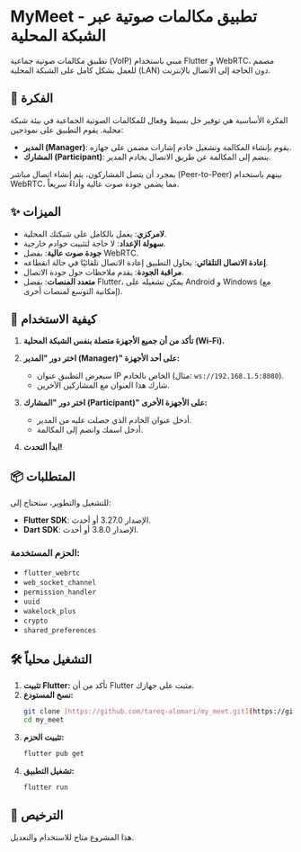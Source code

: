 # MyMeet - تطبيق مكالمات صوتية عبر الشبكة المحلية

تطبيق مكالمات صوتية جماعية (VoIP) مبني باستخدام Flutter و WebRTC، مصمم للعمل بشكل كامل على الشبكة المحلية (LAN) دون الحاجة إلى الاتصال بالإنترنت.

## 🚀 الفكرة

الفكرة الأساسية هي توفير حل بسيط وفعال للمكالمات الصوتية الجماعية في بيئة شبكة محلية. يقوم التطبيق على نموذجين:
- **المدير (Manager)**: يقوم بإنشاء المكالمة وتشغيل خادم إشارات مضمن على جهازه.
- **المشارك (Participant)**: ينضم إلى المكالمة عن طريق الاتصال بخادم المدير.

بمجرد أن يتصل المشاركون، يتم إنشاء اتصال مباشر (Peer-to-Peer) بينهم باستخدام WebRTC، مما يضمن جودة صوت عالية وأداءً سريعاً.

## ✨ الميزات

- **لامركزي**: يعمل بالكامل على شبكتك المحلية.
- **سهولة الإعداد**: لا حاجة لتثبيت خوادم خارجية.
- **جودة صوت عالية**: بفضل WebRTC.
- **إعادة الاتصال التلقائي**: يحاول التطبيق إعادة الاتصال تلقائيًا في حالة انقطاعه.
- **مراقبة الجودة**: يقدم ملاحظات حول جودة الاتصال.
- **متعدد المنصات**: بفضل Flutter، يمكن تشغيله على Android و Windows (مع إمكانية التوسع لمنصات أخرى).

## 🔧 كيفية الاستخدام

1.  **تأكد من أن جميع الأجهزة متصلة بنفس الشبكة المحلية (Wi-Fi).**

2.  **اختر دور "المدير (Manager)" على أحد الأجهزة:**
    - سيعرض التطبيق عنوان IP الخاص بالخادم (مثال: `ws://192.168.1.5:8080`).
    - شارك هذا العنوان مع المشاركين الآخرين.

3.  **اختر دور "المشارك (Participant)" على الأجهزة الأخرى:**
    - أدخل عنوان الخادم الذي حصلت عليه من المدير.
    - أدخل اسمك وانضم إلى المكالمة.

4.  **ابدأ التحدث!**

## 📦 المتطلبات

للتشغيل والتطوير، ستحتاج إلى:
- **Flutter SDK**: الإصدار 3.27.0 أو أحدث.
- **Dart SDK**: الإصدار 3.8.0 أو أحدث.

### الحزم المستخدمة:
- `flutter_webrtc`
- `web_socket_channel`
- `permission_handler`
- `uuid`
- `wakelock_plus`
- `crypto`
- `shared_preferences`

## 🛠️ التشغيل محلياً

1.  **تثبيت Flutter:** تأكد من أن Flutter مثبت على جهازك.
2.  **نسخ المستودع:**
    ```bash
    git clone [https://github.com/tareq-alomari/my_meet.git](https://github.com/tareq-alomari/my_meet.git)
    cd my_meet
    ```
3.  **تثبيت الحزم:**
    ```bash
    flutter pub get
    ```
4.  **تشغيل التطبيق:**
    ```bash
    flutter run
    ```

## 📄 الترخيص

هذا المشروع متاح للاستخدام والتعديل.